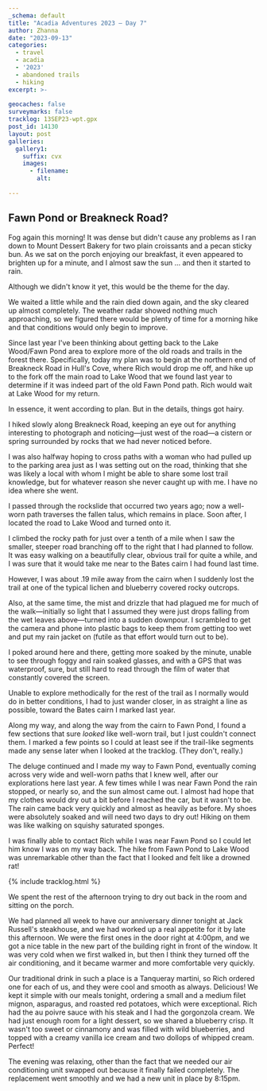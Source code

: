 ```yaml
---
_schema: default
title: "Acadia Adventures 2023 – Day 7"
author: Zhanna
date: "2023-09-13"
categories: 
  - travel
  - acadia
  - '2023'
  - abandoned trails
  - hiking
excerpt: >-
  
geocaches: false
surveymarks: false
tracklog: 13SEP23-wpt.gpx
post_id: 14130
layout: post
galleries:
  gallery1:
    suffix: cvx
    images:
      - filename: 
        alt:
    
---
```


## Fawn Pond or Breakneck Road?

Fog again this morning! It was dense but didn't cause any problems as I ran down to Mount Dessert Bakery for two plain croissants and a pecan sticky bun. As we sat on the porch enjoying our breakfast, it even appeared to brighten up for a minute, and I almost saw the sun ... and then it started to rain.

Although we didn't know it yet, this would be the theme for the day.

We waited a little while and the rain died down again, and the sky cleared up almost completely. The weather radar showed nothing much approaching, so we figured there would be plenty of time for a morning hike and that conditions would only begin to improve.

Since last year I've been thinking about getting back to the Lake Wood/Fawn Pond area to explore more of the old roads and trails in the forest there. Specifically, today my plan was to begin at the northern end of Breakneck Road in Hull's Cove, where Rich would drop me off, and hike up to the fork off the main road to Lake Wood that we found last year to determine if it was indeed part of the old Fawn Pond path. Rich would wait at Lake Wood for my return.

In essence, it went according to plan. But in the details, things got hairy.

I hiked slowly along Breakneck Road, keeping an eye out for anything interesting to photograph and noticing—just west of the road—a cistern or spring surrounded by rocks that we had never noticed before. 

I was also halfway hoping to cross paths with a woman who had pulled up to the parking area just as I was setting out on the road, thinking that she was likely a local with whom I might be able to share some lost trail knowledge, but for whatever reason she never caught up with me. I have no idea where she went.

I passed through the rockslide that occurred two years ago; now a well-worn path traverses the fallen talus, which remains in place. Soon after, I located the road to Lake Wood and turned onto it.

I climbed the rocky path for just over a tenth of a mile when I saw the smaller, steeper road branching off to the right that I had planned to follow. It was easy walking on a beautifully clear, obvious trail for quite a while, and I was sure that it would take me near to the Bates cairn I had found last time.

However, I was about .19 mile away from the cairn when I suddenly lost the trail at one of the typical lichen and blueberry covered rocky outcrops. 

Also, at the same time, the mist and drizzle that had plagued me for much of the walk—initially so light that I assumed they were just drops falling from the wet leaves above—turned into a sudden downpour. I scrambled to get the camera and phone into plastic bags to keep them from getting too wet and put my rain jacket on (futile as that effort would turn out to be).

I poked around here and there, getting more soaked by the minute, unable to see through foggy and rain soaked glasses, and with a GPS that was waterproof, sure, but still hard to read through the film of water that constantly covered the screen.

Unable to explore methodically for the rest of the trail as I normally would do in better conditions, I had to just wander closer, in as straight a line as possible, toward the Bates cairn I marked last year. 

Along my way, and along the way from the cairn to Fawn Pond, I found a few sections that sure _looked_ like well-worn trail, but I just couldn't connect them. I marked a few points so I could at least see if the trail-like segments made any sense later when I looked at the tracklog. (They don't, really.)

The deluge continued and I made my way to Fawn Pond, eventually coming across very wide and well-worn paths that I knew well, after our explorations here last year. A few times while I was near Fawn Pond the rain stopped, or nearly so, and the sun almost came out. I almost had hope that my clothes would dry out a bit before I reached the car, but it wasn't to be. The rain came back very quickly and almost as heavily as before. My shoes were absolutely soaked and will need two days to dry out! Hiking on them was like walking on squishy saturated sponges. 

I was finally able to contact Rich while I was near Fawn Pond so I could let him know I was on my way back. The hike from Fawn Pond to Lake Wood was unremarkable other than the fact that I looked and felt like a drowned rat!

{% include tracklog.html %}

We spent the rest of the afternoon trying to dry out back in the room and sitting on the porch.

We had planned all week to have our anniversary dinner tonight at Jack Russell's steakhouse, and we had worked up a real appetite for it by late this afternoon. We were the first ones in the door right at 4:00pm, and we got a nice table in the new part of the building right in front of the window. It was very cold when we first walked in, but then I think they turned off the air conditioning, and it became warmer and more comfortable very quickly. 

Our traditional drink in such a place is a Tanqueray martini, so Rich ordered one for each of us, and they were cool and smooth as always. Delicious! We kept it simple with our meals tonight, ordering a small and a medium filet mignon, asparagus, and roasted red potatoes, which were exceptional. Rich had the au poivre sauce with his steak and I had the gorgonzola cream. We had just enough room for a light dessert, so we shared a blueberry crisp. It wasn't too sweet or cinnamony and was filled with wild blueberries, and topped with a creamy vanilla ice cream and two dollops of whipped cream. Perfect!

The evening was relaxing, other than the fact that we needed our air conditioning unit swapped out because it finally failed completely. The replacement went smoothly and we had a new unit in place by 8:15pm.